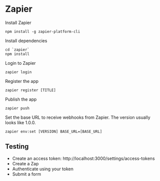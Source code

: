 # Zapier

Install Zapier

```
npm install -g zapier-platform-cli
```

Install dependencies

```
cd `zapier`
npm install
```

Login to Zapier

```
zapier login
```

Register the app

```
zapier register [TITLE]
```

Publish the app

```
zapier push
```

Set the base URL to receive webhooks from Zapier. The version usually looks like 1.0.0.

```
zapier env:set [VERSION] BASE_URL=[BASE_URL]
```

## Testing

-   Create an access token: http://localhost:3000/settings/access-tokens
-   Create a Zap
-   Authenticate using your token
-   Submit a form

